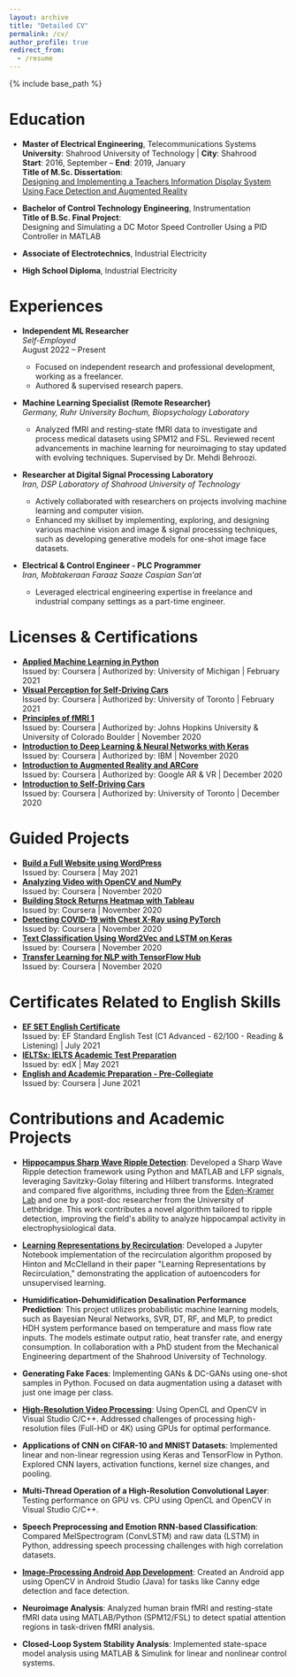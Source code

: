 ```yaml
---
layout: archive
title: "Detailed CV"
permalink: /cv/
author_profile: true
redirect_from:
  - /resume
---
```


{% include base_path %}

# Education

* **Master of Electrical Engineering**, Telecommunications Systems  
  **University**: Shahrood University of Technology | **City**: Shahrood  
  **Start**: 2016, September – **End**: 2019, January  
  **Title of M.Sc. Dissertation**:  
  [Designing and Implementing a Teachers Information Display System Using Face Detection and Augmented Reality](https://shahroodut.ac.ir/en/thesis/thesis.php?thid=TK690)

* **Bachelor of Control Technology Engineering**, Instrumentation    
  **Title of B.Sc. Final Project**:    
  Designing and Simulating a DC Motor Speed Controller Using a PID Controller in MATLAB
* **Associate of Electrotechnics**, Industrial Electricity
* **High School Diploma**, Industrial Electricity


# Experiences

* **Independent ML Researcher**  
  *Self-Employed*  
  August 2022 – Present  
  -	Focused on independent research and professional development, working as a freelancer.
  -	Authored & supervised research papers.

* **Machine Learning Specialist (Remote Researcher)**  
  *Germany, Ruhr University Bochum, Biopsychology Laboratory* 
  -	Analyzed fMRI and resting-state fMRI data to investigate and process medical datasets using SPM12 and FSL. Reviewed recent advancements in machine learning for neuroimaging to stay updated with evolving techniques. Supervised by Dr. Mehdi Behroozi.

* **Researcher at Digital Signal Processing Laboratory**  
  *Iran, DSP Laboratory of Shahrood University of Technology* 
  -	Actively collaborated with researchers on projects involving machine learning and computer vision.
  -	Enhanced my skillset by implementing, exploring, and designing various machine vision and image & signal processing techniques, such as developing generative models for one-shot image face datasets.

* **Electrical & Control Engineer - PLC Programmer**  
  *Iran, Mobtakeraan Faraaz Saaze Caspian San'at* 
  -	Leveraged electrical engineering expertise in freelance and industrial company settings as a part-time engineer.


# Licenses & Certifications

* **[Applied Machine Learning in Python](https://www.coursera.org/account/accomplishments/verify/NJDWHSEX2VWG)**  
  Issued by: Coursera | Authorized by: University of Michigan | February 2021
* **[Visual Perception for Self-Driving Cars](https://www.coursera.org/account/accomplishments/verify/6AQ7XCKGYFR5)**  
  Issued by: Coursera | Authorized by: University of Toronto | February 2021
* **[Principles of fMRI 1](https://www.coursera.org/account/accomplishments/verify/YDGEWC4P5HHA)**  
  Issued by: Coursera | Authorized by: Johns Hopkins University & University of Colorado Boulder | November 2020
* **[Introduction to Deep Learning & Neural Networks with Keras](https://www.coursera.org/account/accomplishments/verify/QTZ3AVN6M3YG)**  
  Issued by: Coursera | Authorized by: IBM | November 2020
* **[Introduction to Augmented Reality and ARCore](https://www.coursera.org/account/accomplishments/verify/ETVSVNBJUBQW)**  
  Issued by: Coursera | Authorized by: Google AR & VR | December 2020
* **[Introduction to Self-Driving Cars](https://www.coursera.org/account/accomplishments/verify/6AQ7XCKGYFR5)**  
  Issued by: Coursera | Authorized by: University of Toronto | December 2020

# Guided Projects

* **[Build a Full Website using WordPress](https://www.coursera.org/account/accomplishments/verify/SV3V33CQR6KQ)**  
  Issued by: Coursera | May 2021
* **[Analyzing Video with OpenCV and NumPy](https://www.coursera.org/account/accomplishments/verify/8MPPUJQLWADY)**  
  Issued by: Coursera | November 2020
* **[Building Stock Returns Heatmap with Tableau](https://www.coursera.org/account/accomplishments/verify/7AZZVL6G48Z6)**  
  Issued by: Coursera | November 2020
* **[Detecting COVID-19 with Chest X-Ray using PyTorch](https://www.coursera.org/account/accomplishments/verify/3K5QNESQDV6X)**  
  Issued by: Coursera | November 2020
* **[Text Classification Using Word2Vec and LSTM on Keras](https://www.coursera.org/account/accomplishments/verify/X4X9EC5DVMUA)**  
  Issued by: Coursera | November 2020
* **[Transfer Learning for NLP with TensorFlow Hub](https://www.coursera.org/account/accomplishments/verify/PR2R453PK22U)**  
  Issued by: Coursera | November 2020

# Certificates Related to English Skills

* **[EF SET English Certificate](https://www.efset.org/cert/UjRXy6)**  
  Issued by: EF Standard English Test (C1 Advanced - 62/100 - Reading & Listening) | July 2021
* **[IELTSx: IELTS Academic Test Preparation](https://courses.edx.org/certificates/c7f8c60484ad4010a9d804be0763dc25)**  
  Issued by: edX | May 2021
* **[English and Academic Preparation - Pre-Collegiate](https://www.coursera.org/account/accomplishments/verify/Y7APJSWQMXY4)**  
  Issued by: Coursera | June 2021


# Contributions and Academic Projects

* **[Hippocampus Sharp Wave Ripple Detection](https://colab.research.google.com/drive/1eaP046Sz_EGbKcjHsWPC7Bk4N6wdZNDv)**: Developed a Sharp Wave Ripple detection framework using Python and MATLAB and LFP signals, leveraging Savitzky-Golay filtering and Hilbert transforms. Integrated and compared five algorithms, including three from the [Eden-Kramer Lab](https://github.com/Eden-Kramer-Lab) and one by a post-doc researcher from the University of Lethbridge. This work contributes a novel algorithm tailored to ripple detection, improving the field's ability to analyze hippocampal activity in electrophysiological data.

* **[Learning Representations by Recirculation](https://github.com/amingolnari/Learning-Representations-by-Recirculation)**: Developed a Jupyter Notebook implementation of the recirculation algorithm proposed by Hinton and McClelland in their paper "Learning Representations by Recirculation," demonstrating the application of autoencoders for unsupervised learning.

* **Humidification-Dehumidification Desalination Performance Prediction**: This project utilizes probabilistic machine learning models, such as Bayesian Neural Networks, SVR, DT, RF, and MLP, to predict HDH system performance based on temperature and mass flow rate inputs. The models estimate output ratio, heat transfer rate, and energy consumption. In collaboration with a PhD student from the Mechanical Engineering department of the Shahrood University of Technology.

* **Generating Fake Faces**: Implementing GANs & DC-GANs using one-shot samples in Python. Focused on data augmentation using a dataset with just one image per class.

* **[High-Resolution Video Processing](https://github.com/amingolnari/OpenCL-Video-Processing)**: Using OpenCL and OpenCV in Visual Studio C/C++. Addressed challenges of processing high-resolution files (Full-HD or 4K) using GPUs for optimal performance.

* **Applications of CNN on CIFAR-10 and MNIST Datasets**: Implemented linear and non-linear regression using Keras and TensorFlow in Python. Explored CNN layers, activation functions, kernel size changes, and pooling.

* **Multi-Thread Operation of a High-Resolution Convolutional Layer**: Testing performance on GPU vs. CPU using OpenCL and OpenCV in Visual Studio C/C++.

* **Speech Preprocessing and Emotion RNN-based Classification**: Compared MelSpectrogram (ConvLSTM) and raw data (LSTM) in Python, addressing speech processing challenges with high correlation datasets.

* **[Image-Processing Android App Development](https://github.com/amingolnari/Android-OpenCV)**: Created an Android app using OpenCV in Android Studio (Java) for tasks like Canny edge detection and face detection.

* **Neuroimage Analysis**: Analyzed human brain fMRI and resting-state fMRI data using MATLAB/Python (SPM12/FSL) to detect spatial attention regions in task-driven fMRI analysis.

* **Closed-Loop System Stability Analysis**: Implemented state-space model analysis using MATLAB & Simulink for linear and nonlinear control systems.

